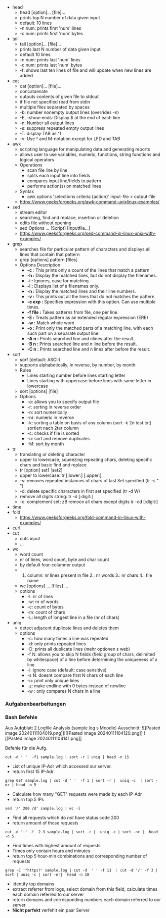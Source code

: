 - head
	- head \[option\]... \[file\]...
	- prints top N number of data given input
	- default: 10 lines
	- -n num: prints first 'num' lines
	- -c num: prints first 'num' bytes
- tail
	- tail \[option\]... \[file\]...
	- prints last N number of data given input
	- default 10 lines
	- -n num: prints last 'num' lines
	- -c num: prints last 'num' bytes
	- -f: shows last ten lines of file and will update when new lines are added
- cat
	- cat \[option\]... \[file\]...
	- concataenate
	- outputs contents of given file to stdout
	- if file not specified read from stdin
	- multiple files separated by spaces
	- -b: number nonempty output lines (overrides -n)
	- -E, -show-ends: Display $ at the end of each line
	- -n: Number all output lines
	- -s: suppress repeated empty output lines
	- -T: display TAB as \^I
	- -v: Use \^ and M-notation except for LFD and TAB
- awk
	- scripting language for manipulating data and generating reports
	- allows user to use variables, numeric, functions, string functions and logical operators
	- Operations
		- scan file line by line
		- splits each input line into fields
		- compares input line/fields to pattern
		- performs action(s) on matched lines
	- Syntax
		- awk options 'selections criteria {action}' input-file > output-file
	- https://www.geeksforgeeks.org/awk-command-unixlinux-examples/
- sed
	- stream editor
	- searching, find and replace, insertion or deletion
	- edits file without opening
	- sed Options ... \[Script\] \[Inputfile...\]
	- https://www.geeksforgeeks.org/sed-command-in-linux-unix-with-examples/
- grep
	- searches file for particular pattern of characters and displays all lines that contain that pattern
	- grep \[options\] pattern \[files\]
	- Options Description
		- **-c** : This prints only a count of the lines that match a pattern
		- **-h :** Display the matched lines, but do not display the filenames.
		- **-i :** Ignores, case for matching
		- **-l :** Displays list of a filenames only.
		- **-n :** Display the matched lines and their line numbers.
		- **-v :** This prints out all the lines that do not matches the pattern
		- **-e exp :** Specifies expression with this option. Can use multiple times.
		- **-f file :** Takes patterns from file, one per line.
		- **-E :** Treats pattern as an extended regular expression (ERE)
		- **-w :** Match whole word
		- **-o :** Print only the matched parts of a matching line, with each such part on a separate output line.
		- **-A n** **:** Prints searched line and nlines after the result.
		- **-B n :** Prints searched line and n line before the result.
		- **-C n :** Prints searched line and n lines after before the result.
- sort
	- sorf (default: ASCII)
	- supports alphabetically, in reverse, by number, by month
	- Rules
		- Lines starting number before lines starting letter
		- Lines starting with uppercase before lines with same letter in lowercase
	- sort \[options\] \[file\]
	- Options
		- -o: allows you to specify output file
		- -r: sorting in reverse order
		- -n: sort numerically
		- -nr: numeric in reverse
		- -k: sorting a table on basis of any column
		  (sort -k 2n test.txt) sortiert nach 2ter column
		- -c: checks if file is sorted
		- -u: sort and remove duplicates
		- -M: sort by month
- tr
	- translating or deleting character
	- upper to lowercase, squeezing repeating chars, deleting specific chars and basic find and replace
	- tr \[option\] set1 \[set2\]
	- upper to lowercase: tr \[:lower:\] \[:upper:\]
	- -s: removes repeated instances of chars of last Set specified (tr -s " ")
	- -d: delete specific characters in first set specified (tr -d W)
	- remove all digits string: tr -d \[:digit:\]
	- -c: complement set; zB remoce all chars except digits tr -cd \[:digit:\]
- time
- fold
	- https://www.geeksforgeeks.org/fold-command-in-linux-with-examples/
- curl
- cut
	- cuts input
	- ...
- wc 
	- word count
	- nr of lines, word count, byte and char count
	- by default four-columner output
	- 1. column: nr lines present in file 2.: nr words 3.: nr chars 4.: file name
	- wc \[options\] ... \[files\] ...
	- options
		- -l: nr of lines
		- -w: nr of words
		- -c: count of bytes
		- -m: count of chars
		- -L: length of longest line in a file (nr of chars)
- uniq
	- detect adjacent duplicate lines and deletes them
	- options
		- -c: how many times a line was repeated
		- -d: only prints repeated lines
		- -D: prints all duplicate lines (mehr optionen s web)
		- -f N: allows you to skip N fields (field group of chars, delimited by whitespace) of a line before determining the uniqueness of a line
		- -i: ignore case (default: case sensitive)
		- -s N: doesnt compare first N chars of each line
		- -u: print only unique lines
		- -z: make endline with 0 bytes instead of newline
		- -w : only compares N chars in a line


### Aufgabenbearbeitungen
### Bash Befehle
Aus Aufgblatt 2 Logfile Analysis
(sample.log s Moodle)
Ausschnitt:
![[Pasted image 20240111104019.png]]![[Pasted image 20240111104120.png]]
![[Pasted image 20240111104141.png]]

Befehle für die Aufg.

`cut -d ' '  -f1 sample.log | sort -r | uniq | head -n 15`
- List of unique IP-Adr which accessed our server.
- return first 15 IP-Adr

`grep GET sample.log | cut -d ' '  -f 1 | sort -r |  uniq -c  | sort -nr | head -n 5`
- Calculate how many "GET" requests were made by each IP-Adr
- return top 5 IPs

`sed '/" 200 /d' sample.log | wc -l`
- Find all requests which do _not_ have status code 200
- return amount of those requests

`cut -d ':' -f  2-3 sample.log | sort -r |  uniq -c | sort -nr |  head -n 5 `
- Find times with highest amount of requests
- Times only contain hours and minutes
- return top 5 hour-min combinations and corresponding number of requests

`grep -E '"https?' sample.log | cut -d  ' ' -f 11  | cut -d '/' -f 3 | sort | uniq -c | sort -nr|  head -n 10`
- Identify top domains
- extract referrer from logs, select domain from this field, calculate times each domain referred to our server
- return domains and corresponding numbers each domain referred to our server
- **Nicht perfekt** verfehlt ein paar Server